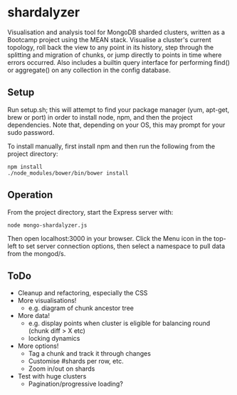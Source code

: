 shardalyzer
===========

Visualisation and analysis tool for MongoDB sharded clusters, written as a Bootcamp project using the MEAN stack. Visualise a cluster's current topology, roll back the view to any point in its history, step through the splitting and migration of chunks, or jump directly to points in time where errors occurred. Also includes a builtin query interface for performing find() or aggregate() on any collection in the config database.

Setup
-----

Run setup.sh; this will attempt to find your package manager (yum, apt-get, brew or port) in order to install node, npm, and then the project dependencies. Note that, depending on your OS, this may prompt for your sudo password.

To install manually, first install npm and then run the following from the project directory:

	npm install
	./node_modules/bower/bin/bower install

Operation
---------

From the project directory, start the Express server with:

	node mongo-shardalyzer.js

Then open localhost:3000 in your browser. Click the Menu icon in the top-left to set server connection options, then select a namespace to pull data from the mongod/s.

ToDo
-----
- Cleanup and refactoring, especially the CSS
- More visualisations!
  - e.g. diagram of chunk ancestor tree
- More data!
  - e.g. display points when cluster is eligible for balancing round (chunk diff > X etc)
  - locking dynamics
- More options!
  - Tag a chunk and track it through changes
  - Customise #shards per row, etc.
  - Zoom in/out on shards
- Test with huge clusters
  - Pagination/progressive loading?
